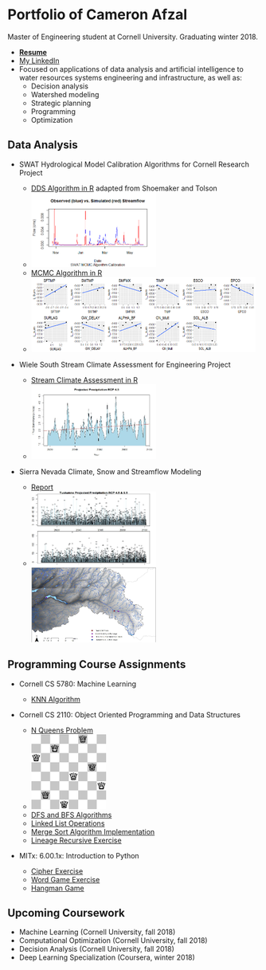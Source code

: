 # Portfolio of Cameron Afzal
Master of Engineering student at Cornell University. Graduating winter 2018. 
  * <b>[Resume](https://github.com/cafzal/Portfolio/blob/master/Cameron%20Afzal%20resume%20P.pdf)</b>
  * [My LinkedIn](https://www.linkedin.com/in/cameron-afzal-26a82a62/)
  * Focused on applications of data analysis and artificial intelligence to water resources systems engineering and infrastructure, as well as:
    - Decision analysis
    - Watershed modeling
    - Strategic planning
    - Programming
    - Optimization

## Data Analysis
  * SWAT Hydrological Model Calibration Algorithms for Cornell Research Project
    - [DDS Algorithm in R](https://github.com/cafzal/Portfolio/blob/master/SWAT_DDS_Algorithm.R) adapted from Shoemaker and Tolson
    * <img src="https://github.com/cafzal/Portfolio/blob/master/flow.png" height="150" width="250"></img>
    * [MCMC Algorithm in R](https://github.com/cafzal/Portfolio/blob/master/SWAT_MCMC_Flow.R) 
    * <img src="https://github.com/cafzal/Portfolio/blob/master/paramScatterLikelihood.png" height="150" width="450"></img>
  
  * Wiele South Stream Climate Assessment for Engineering Project
    - [Stream Climate Assessment in R](https://github.com/cafzal/Portfolio/blob/master/WiehleClimateAssessment.R)
    - <img src="https://github.com/cafzal/Portfolio/blob/master/Wstorm.jpg" height="150" width="250"></img>
    
  * Sierra Nevada Climate, Snow and Streamflow Modeling
    - [Report](https://github.com/cafzal/Portfolio/blob/master/Afzal%20Ecohydrology%20Research%20Project.pdf)
    - <img src="https://github.com/cafzal/Portfolio/blob/master/projpcp.jpg" height="150" width="250"></img><img src="https://github.com/cafzal/Portfolio/blob/master/sierramap.jpg" height="150" width="250"></img>
    
## Programming Course Assignments
  * Cornell CS 5780: Machine Learning
     - [KNN Algorithm](https://github.com/cafzal/Portfolio/blob/master/KNN_Algorithm)
  
  * Cornell CS 2110: Object Oriented Programming and Data Structures
     - [N Queens Problem](https://github.com/cafzal/Portfolio/blob/master/NQueensProblem.java)
     - <img src="https://github.com/cafzal/Portfolio/blob/master/Eight%20Queens%20Solution.png" height="150" width="150"></img>
     - [DFS and BFS Algorithms](https://github.com/cafzal/Portfolio/blob/master/GraphSearchAlgorithms.java)
     - [Linked List Operations](https://github.com/cafzal/Portfolio/blob/master/LinkedListExercises.java)
     - [Merge Sort Algorithm Implementation](https://github.com/cafzal/Portfolio/blob/master/MergeSortPractice.java)
     - [Lineage Recursive Exercise](https://github.com/cafzal/Portfolio/blob/master/Lineage.java)     
     
  * MITx: 6.00.1x: Introduction to Python
     - [Cipher Exercise](https://github.com/cafzal/Portfolio/blob/master/CipherExercise.py)
     - [Word Game Exercise](https://github.com/cafzal/Portfolio/blob/master/Python%20word%20game%20exercise.py)
     - [Hangman Game](https://github.com/cafzal/Portfolio/blob/master/HangmanGame.py)
    


## Upcoming Coursework
  * Machine Learning (Cornell University, fall 2018)
  * Computational Optimization (Cornell University, fall 2018)
  * Decision Analysis (Cornell University, fall 2018)
  * Deep Learning Specialization (Coursera, winter 2018)
